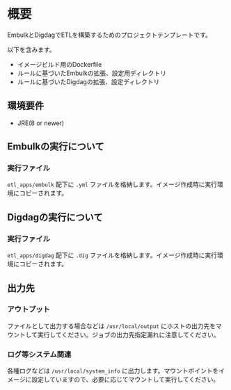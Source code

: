 # 概要

EmbulkとDigdagでETLを構築するためのプロジェクトテンプレートです。

以下を含みます。

* イメージビルド用のDockerfile
* ルールに基づいたEmbulkの拡張、設定用ディレクトリ
* ルールに基づいたDigdagの拡張、設定ディレクトリ

## 環境要件

* JRE(8 or newer)

## Embulkの実行について

### 実行ファイル

`etl_apps/embulk` 配下に `.yml` ファイルを格納します。イメージ作成時に実行環境にコピーされます。

## Digdagの実行について

### 実行ファイル

`etl_apps/digdag` 配下に `.dig` ファイルを格納します。イメージ作成時に実行環境にコピーされます。

## 出力先

### アウトプット

ファイルとして出力する場合などは `/usr/local/output` にホストの出力先をマウントして実行してください。ジョブの出力先指定漏れに注意してください。

### ログ等システム関連

各種ログなどは `/usr/local/system_info` に出力します。マウントポイントをイメージに設定していますので、必要に応じてマウントして実行してください。
